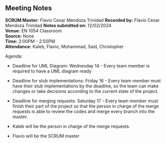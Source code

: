 ## Meeting Notes

**SCRUM Master:** Flavio Cesar Mendoza Trinidad
**Recorded by:** Flavio Cesar Mendoza Trinidad
**Notes submitted on:** 12/02/2024  
**Venue:** EN 1054 Classroom  
**Source:** None   
**Time:** 2:00PM - 2:50PM  
**Attendance:** Kaleb, Flavio, Mohammad, Said, Christopher

Agenda:

- Deadline for UML Diagram: Wednesday 14 - 
Every team member is required to have a UML diagram ready


- Deadline for stub implementations: Friday 16 - 
Every team member must have their stub implementations by the deadline, so the team can make changes or
take decisions according to the current state of the project.

- Deadline for merging requests: Saturday 17 - 
Every team member must finish their part of the project so that the person in charge of the merge requests
is able to review the codes and merge every branch into the master.


- Kaleb will be the person in charge of the merge requests.

- Flavio will be the SCRUM master

